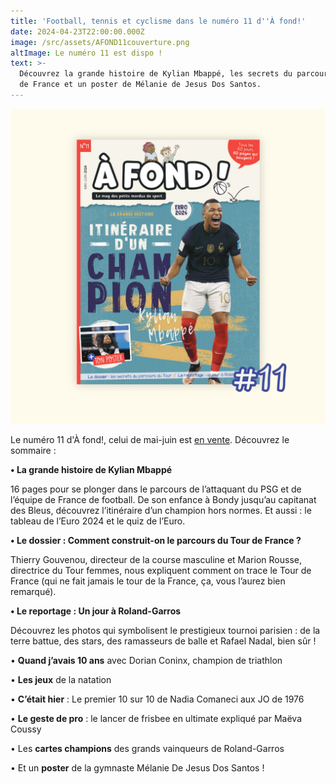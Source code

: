 ```yaml
---
title: 'Football, tennis et cyclisme dans le numéro 11 d''À fond!'
date: 2024-04-23T22:00:00.000Z
image: /src/assets/AFOND11couverture.png
altImage: Le numéro 11 est dispo !
text: >-
  Découvrez la grande histoire de Kylian Mbappé, les secrets du parcours du Tour
  de France et un poster de Mélanie de Jesus Dos Santos.
---
```


![](/src/assets/AFOND11couverture.png)

Le numéro 11 d'À fond!, celui de mai-juin est [en vente](https://afondlemag.fr/boutique/ "Boutique A fond"). Découvrez le sommaire :

**•	La grande histoire de Kylian Mbappé**

16 pages pour se plonger dans le parcours de l’attaquant du PSG et de l’équipe de France de football. De son enfance à Bondy jusqu’au capitanat des Bleus, découvrez l’itinéraire d’un champion hors normes. Et aussi : le tableau de l’Euro 2024 et le quiz de l’Euro.

**•	Le dossier : Comment construit-on le parcours du Tour de France ?**

Thierry Gouvenou, directeur de la course masculine et Marion Rousse, directrice du Tour femmes, nous expliquent comment on trace le Tour de France (qui ne fait jamais le tour de la France, ça, vous l’aurez bien remarqué).

**•	Le reportage : Un jour à Roland-Garros**

Découvrez les photos qui symbolisent le prestigieux tournoi parisien : de la terre battue, des stars, des ramasseurs de balle et Rafael Nadal, bien sûr !

•	**Quand j’avais 10 ans** avec Dorian Coninx, champion de triathlon

•	**Les jeux** de la natation

•	**C’était hier** :  Le premier 10 sur 10 de Nadia Comaneci aux JO de 1976

•	**Le geste de pro** : le lancer de frisbee en ultimate expliqué par Maëva Coussy

•	Les **cartes champions** des grands vainqueurs de Roland-Garros

•	Et un **poster** de la gymnaste Mélanie De Jesus Dos Santos !
